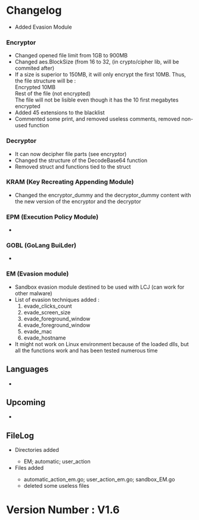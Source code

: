 <h1>Changelog</h1>
<ul>
    <li>Added Evasion Module</li>
</ul>

<h3>Encryptor</h3>
<ul>
    <li>Changed opened file limit from 1GB to 900MB</li>
    <li>Changed aes.BlockSize (from 16 to 32, (in crypto/cipher lib, will be commited after)</li>
    <li>If a size is superior to 150MB, it will only encrypt the first 10MB. Thus, the file structure will be : 
        <br>Encrypted 10MB 
        <br>Rest of the file (not encrypted)
        <br>The file will not be lisible even though it has the 10 first megabytes encrypted 
    </li>
    <li>Added 45 extensions to the blacklist</li>
    <li>Commented some print, and removed useless comments, removed non-used function</li>
</ul>

<h3>Decryptor</h3>
<ul>
    <li>It can now decipher file parts (see encryptor)</li>
    <li>Changed the structure of the DecodeBase64 function</li>
    <li>Removed struct and functions tied to the struct</li>
</ul>

<h3>KRAM (Key Recreating Appending Module)</h3>
<ul>
    <li>Changed the encryptor_dummy and the decryptor_dummy content with the new version of the encryptor and the decryptor</li>
</ul>

<h3>EPM (Execution Policy Module)</h3>
<ul>
    <li></li>
</ul>

<h3>GOBL (GoLang BuiLder)</h3>
<ul>
    <li></li>
</ul>

<h3>EM (Evasion module)</h3>
<ul>
    <li>Sandbox evasion module destined to be used with LCJ (can work for other malware)</li>
    <li>List of evasion techniques added :
        <ol>
            <li>evade_clicks_count</li>
            <li>evade_screen_size</li>
            <li>evade_foreground_window</li>
            <li>evade_foreground_window</li>
            <li>evade_mac</li>
            <li>evade_hostname</li>
        </ol>
    </li>
    <li>It might not work on Linux environment because of the loaded dlls, but all the functions work and has been tested numerous time</li>

</ul>

<h2>Languages</h2>
<ul>
    <li></li>
</ul>

<h2> Upcoming </h2>
<ul> 
    <li></li>
</ul>
<h2>FileLog</h2>
<ul>
    <li>Directories added</li>
    <ul>
       <li>EM; automatic; user_action</li>
    </ul>
    <li>Files added</li>
    <ul>
        <li>automatic_action_em.go; user_action_em.go; sandbox_EM.go</li>
        <li>deleted some useless files</li>
    </ul>
</ul>

<H1>Version Number : V1.6</H1>
